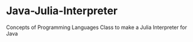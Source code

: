 # Java-Julia-Interpreter
 Concepts of Programming Languages Class to make a Julia Interpreter for Java
